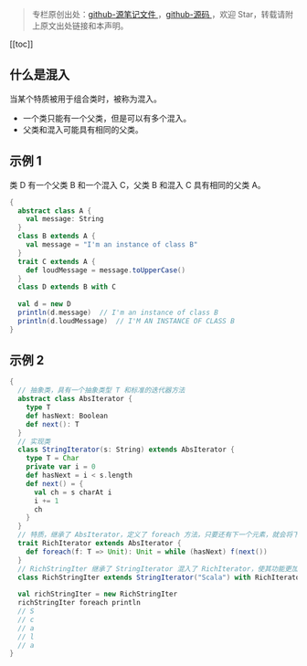 > 专栏原创出处：[github-源笔记文件 ](https://github.com/GourdErwa/review-notes/tree/master/language/scala-basis) ，[github-源码 ](https://github.com/GourdErwa/scala-advanced/tree/master/scala-base/src/main/scala/com/gourd/scala/base/)，欢迎 Star，转载请附上原文出处链接和本声明。

[[toc]] 
## 什么是混入
当某个特质被用于组合类时，被称为混入。  
* 一个类只能有一个父类，但是可以有多个混入。
* 父类和混入可能具有相同的父类。
## 示例 1
类 D 有一个父类 B 和一个混入 C，父类 B 和混入 C 具有相同的父类 A。  
```scala
{
  abstract class A {
    val message: String
  }
  class B extends A {
    val message = "I'm an instance of class B"
  }
  trait C extends A {
    def loudMessage = message.toUpperCase()
  }
  class D extends B with C
  
  val d = new D
  println(d.message)  // I'm an instance of class B
  println(d.loudMessage)  // I'M AN INSTANCE OF CLASS B
}
```
## 示例 2
```scala
{
  // 抽象类，具有一个抽象类型 T 和标准的迭代器方法
  abstract class AbsIterator {
    type T
    def hasNext: Boolean
    def next(): T
  }
  // 实现类
  class StringIterator(s: String) extends AbsIterator {
    type T = Char
    private var i = 0
    def hasNext = i < s.length
    def next() = {
      val ch = s charAt i
      i += 1
      ch
    }
  }
  // 特质，继承了 AbsIterator，定义了 foreach 方法，只要还有下一个元素，就会将下一个元素作为参数放入 f 函数中
  trait RichIterator extends AbsIterator {
    def foreach(f: T => Unit): Unit = while (hasNext) f(next())
  }
  // RichStringIter 继承了 StringIterator 混入了 RichIterator，使其功能更加灵活
  class RichStringIter extends StringIterator("Scala") with RichIterator
  
  val richStringIter = new RichStringIter
  richStringIter foreach println
  // S
  // c
  // a
  // l
  // a
}
```